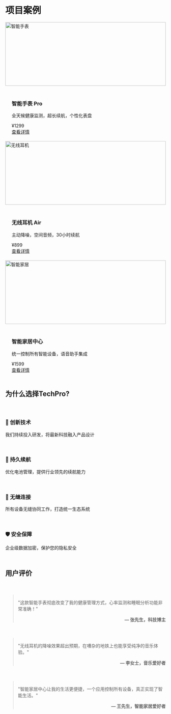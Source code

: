 <!--
 * @Description: 
 * @Author: xunzhaotech
 * @Email: luyb@xunzhaotech.com
 * @QQ: 1525572900
 * @Date: 2024-10-28 12:10:33
 * @LastEditTime: 2025-07-12 17:38:18
 * @LastEditors: xunzhaotech
-->
# 项目案例
<div class="product-grid">
<div class="product-card">
  <img src="/images/logo.svg" alt="智能手表" style="width: 100%; height: 200px; object-fit: cover;">
  <div style="padding: 20px;">
    <h3>智能手表 Pro</h3>
    <p>全天候健康监测，超长续航，个性化表盘</p>
    <div class="price-tag">¥1299</div>
    <a href="/products/smartwatch" class="action-btn">查看详情</a>
  </div>
</div>

<div class="product-card">
  <img src="/images/logo.svg" alt="无线耳机" style="width: 100%; height: 200px; object-fit: cover;">
  <div style="padding: 20px;">
    <h3>无线耳机 Air</h3>
    <p>主动降噪，空间音频，30小时续航</p>
    <div class="price-tag">¥899</div>
    <a href="/products/earbuds" class="action-btn">查看详情</a>
  </div>
</div>

<div class="product-card">
  <img src="/images/logo.svg" alt="智能家居" style="width: 100%; height: 200px; object-fit: cover;">
  <div style="padding: 20px;">
    <h3>智能家居中心</h3>
    <p>统一控制所有智能设备，语音助手集成</p>
    <div class="price-tag">¥1599</div>
    <a href="/products/smarthome" class="action-btn">查看详情</a>
  </div>
</div>

</div>

## 为什么选择TechPro?

<div style="display: grid; grid-template-columns: repeat(auto-fit, minmax(250px, 1fr)); gap: 20px; margin: 40px 0;">

<div>
  <h3>🔬 创新技术</h3>
  <p>我们持续投入研发，将最新科技融入产品设计</p>
</div>

<div>
  <h3>🔋 持久续航</h3>
  <p>优化电池管理，提供行业领先的续航能力</p>
</div>

<div>
  <h3>📱 无缝连接</h3>
  <p>所有设备无缝协同工作，打造统一生态系统</p>
</div>

<div>
  <h3>🛡️ 安全保障</h3>
  <p>企业级数据加密，保护您的隐私安全</p>
</div>

</div>

## 用户评价

<div class="testimonial-grid" style="display: grid; grid-template-columns: repeat(auto-fit, minmax(300px, 1fr)); gap: 20px; margin-top: 40px;">

> "这款智能手表彻底改变了我的健康管理方式，心率监测和睡眠分析功能非常准确！"
> 
> <div style="text-align: right; font-weight: bold;">— 张先生，科技博主</div>

> "无线耳机的降噪效果超出预期，在嘈杂的地铁上也能享受纯净的音乐体验。"
> 
> <div style="text-align: right; font-weight: bold;">— 李女士，音乐爱好者</div>

> "智能家居中心让我的生活更便捷，一个应用控制所有设备，真正实现了智能生活。"
> 
> <div style="text-align: right; font-weight: bold;">— 王先生，智能家居爱好者</div>

</div>
